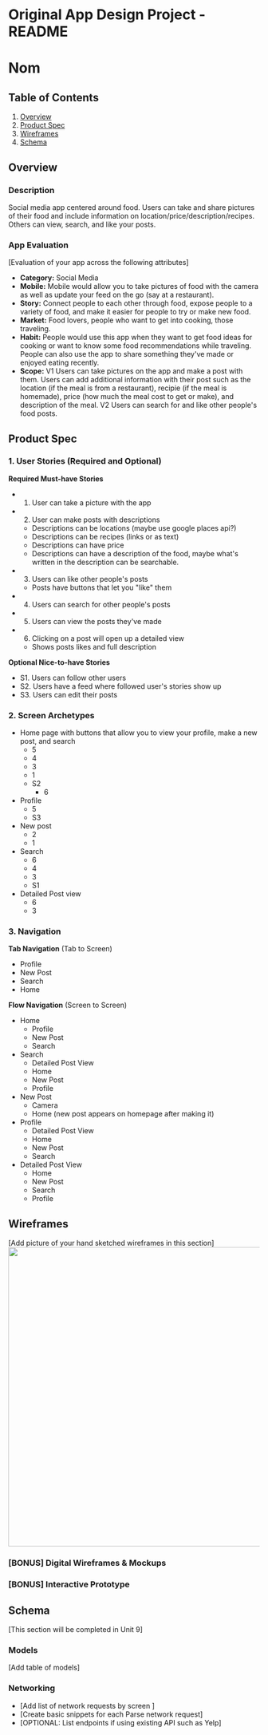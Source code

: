 Original App Design Project - README
===

# Nom

## Table of Contents
1. [Overview](#Overview)
1. [Product Spec](#Product-Spec)
1. [Wireframes](#Wireframes)
2. [Schema](#Schema)

## Overview
### Description
Social media app centered around food. Users can take and share pictures of their food and include information on location/price/description/recipes. Others can view, search, and like your posts. 

### App Evaluation
[Evaluation of your app across the following attributes]
- **Category:** Social Media
- **Mobile:** Mobile would allow you to take pictures of food with the camera as well as update your feed on the go (say at a restaurant).
- **Story:** Connect people to each other through food, expose people to a variety of food, and make it easier for people to try or make new food.
- **Market:** Food lovers, people who want to get into cooking, those traveling.
- **Habit:** People would use this app when they want to get food ideas for cooking or want to know some food recommendations while traveling. People can also use the app to share something they've made or enjoyed eating recently. 
- **Scope:** V1 Users can take pictures on the app and make a post with them. Users can add additional information with their post such as the location (if the meal is from a restaurant), recipie (if the meal is homemade), price (how much the meal cost to get or make), and description of the meal. V2 Users can search for and like other people's food posts.

## Product Spec

### 1. User Stories (Required and Optional)

**Required Must-have Stories**

* 1. User can take a picture with the app
* 2. User can make posts with descriptions
    * Descriptions can be locations (maybe use google places api?)
    * Descriptions can be recipes (links or as text)
    * Descriptions can have price 
    * Descriptions can have a description of the food, maybe what's written in the description can be searchable.
* 3. Users can like other people's posts
    * Posts have buttons that let you "like" them
* 4. Users can search for other people's posts
* 5. Users can view the posts they've made
* 6. Clicking on a post will open up a detailed view
    * Shows posts likes and full description

**Optional Nice-to-have Stories**

* S1. Users can follow other users
* S2. Users have a feed where followed user's stories show up
* S3. Users can edit their posts

### 2. Screen Archetypes

* Home page with buttons that allow you to view your profile, make a new post, and search
   * 5
   * 4
   * 3
   * 1
   * S2
       * 6
* Profile
   * 5
   * S3
* New post
    * 2
    * 1
* Search
    * 6
    * 4
    * 3
    * S1
* Detailed Post view
    * 6
    * 3

### 3. Navigation

**Tab Navigation** (Tab to Screen)

* Profile
* New Post
* Search
* Home

**Flow Navigation** (Screen to Screen)

* Home
   * Profile
   * New Post
   * Search
* Search
   * Detailed Post View
   * Home
   * New Post
   * Profile
* New Post
    * Camera
    * Home (new post appears on homepage after making it)
* Profile
    * Detailed Post View
    * Home 
    * New Post
    * Search
* Detailed Post View
    * Home
    * New Post
    * Search
    * Profile

## Wireframes
[Add picture of your hand sketched wireframes in this section]
<img src="https://i.imgur.com/Q3num9P.jpg" width=600>

### [BONUS] Digital Wireframes & Mockups

### [BONUS] Interactive Prototype

## Schema 
[This section will be completed in Unit 9]
### Models
[Add table of models]
### Networking
- [Add list of network requests by screen ]
- [Create basic snippets for each Parse network request]
- [OPTIONAL: List endpoints if using existing API such as Yelp]
